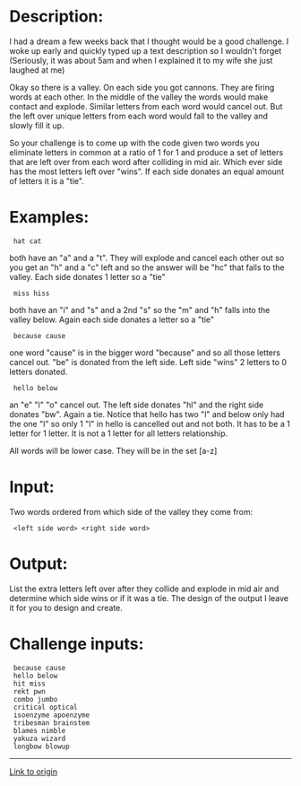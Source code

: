 # Description:

I had a dream a few weeks back that I thought would be a good challenge. I woke up early and quickly typed up a text description so I wouldn't forget (Seriously, it was about 5am and when I explained it to my wife she just laughed at me)

Okay so there is a valley. On each side you got cannons. They are firing words at each other. In the middle of the valley the words would make contact and explode. Similar letters from each word would cancel out. But the left over unique letters from each word would fall to the valley and slowly fill it up.


So your challenge is to come up with the code given two words you eliminate letters in common at a ratio of 1 for 1 and produce a set of letters that are left over from each word after colliding in mid air. Which ever side has the most letters left over "wins". If each side donates an equal amount of letters it is a "tie".


# Examples:

     hat cat

both have an "a" and a "t". They will explode and cancel each other out so you get an "h" and a "c" left and so the answer will be "hc" that falls to the valley. Each side donates 1 letter so a "tie"

     miss hiss

both have an "i" and "s" and a 2nd "s" so the "m" and "h" falls into the valley below. Again each side donates a letter so a "tie"

     because cause

one word "cause" is in the bigger word "because" and so all those letters cancel out. "be" is donated from the left side. Left side "wins" 2 letters to 0 letters donated.

     hello below

an "e" "l" "o" cancel out. The left side donates "hl" and the right side donates "bw". Again a tie. Notice that hello has two "l" and below only had the one "l" so only 1 "l" in hello is cancelled out and not both. It has to be a 1 letter for 1 letter. It is not a 1 letter for all letters relationship.

All words will be lower case. They will be in the set [a-z] 

# Input:

Two words ordered from which side of the valley they come from:

     <left side word> <right side word>

# Output:

List the extra letters left over after they collide and explode in mid air and determine which side wins or if it was a tie. The design of the output I leave it for you to design and create.

# Challenge inputs:

     because cause
     hello below
     hit miss
     rekt pwn
     combo jumbo
     critical optical
     isoenzyme apoenzyme
     tribesman brainstem
     blames nimble
     yakuza wizard
     longbow blowup

---

[Link to origin](https://www.reddit.com/r/dailyprogrammer/2syz7y)